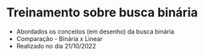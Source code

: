# Treinamento sobre busca binária 
* Abordados os conceitos (em desenho) da busca binária
* Comparação - Binária x Linear
* Realizado no dia 21/10/2022